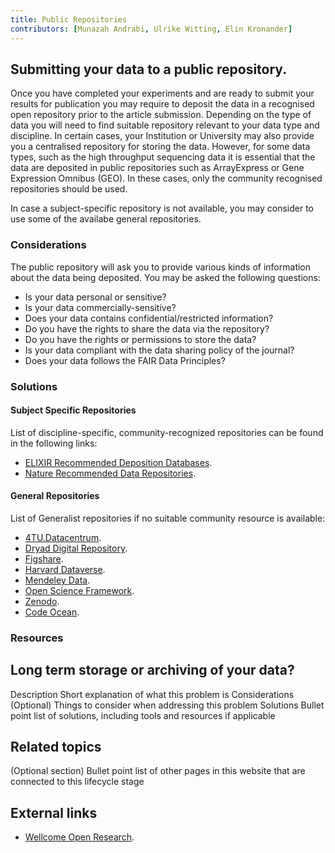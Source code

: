 ```yaml
---
title: Public Repositories
contributors: [Munazah Andrabi, Ulrike Witting, Elin Kronander]
---
```


## Submitting your data to a public repository.

Once you have completed your experiments and are ready to submit your results for publication you may require to deposit the data in a recognised open repository prior to the article submission. Depending on the type of data you will need to find suitable repository relevant to your data type and discipline. In certain cases, your Institution or University may also provide you a centralised repository for storing the data. However, for some data types, such as the high throughput sequencing data it is essential that the data are deposited in public repositories such as ArrayExpress or Gene Expression Omnibus (GEO). In these cases, only the community recognised repositories should be used.

In case a subject-specific repository is not available, you may consider to use some of the availabe general repositories.

### Considerations 
The public repository will ask you to provide various kinds of information about the data being deposited. You may be asked the following questions:
  * Is your data  personal or sensitive?
  * Is your data  commercially-sensitive?
  * Does your data contains confidential/restricted information?
  * Do you have the rights to share the data via the repository?
  * Do you have the rights or permissions to store the data? 
  * Is your data compliant with the data sharing policy of the journal?
  * Does your data follows the FAIR Data Principles?

### Solutions

#### Subject Specific Repositories

List of discipline-specific, community-recognized repositories can be found in the following links:

* [ELIXIR Recommended Deposition Databases](https://elixir-europe.org/services/tag/elixir-deposition-databases).
* [Nature Recommended Data Repositories](https://www.nature.com/sdata/policies/repositories).

#### General Repositories
List of Generalist repositories if no suitable community resource is available:

* [4TU.Datacentrum](https://data.4tu.nl/info/en/).
* [Dryad Digital Repository](http://datadryad.org).
* [Figshare](https://figshare.com).
* [Harvard Dataverse](https://dataverse.harvard.edu).
* [Mendeley Data](https://data.mendeley.com).
* [Open Science Framework](https://osf.io).
* [Zenodo](https://zenodo.org).
* [Code Ocean](https://codeocean.com).

### Resources



## Long term storage or archiving of your data?
Description
Short explanation of what this problem is
Considerations
(Optional) Things to consider when addressing this problem 
Solutions
Bullet point list of solutions, including tools and resources if applicable

## Related topics
(Optional section)
Bullet point list of other pages in this website that are connected to this lifecycle stage

## External links
* [Wellcome Open Research](https://wellcomeopenresearch.org/for-authors/data-guidelines).
